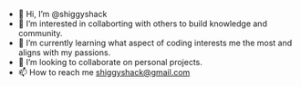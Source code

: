 - 👋 Hi, I’m @shiggyshack
- 👀 I’m interested in collaborting with others to build knowledge and community.
- 🌱 I’m currently learning what aspect of coding interests me the most and aligns with my passions.
- 💞️ I’m looking to collaborate on personal projects.
- 📫 How to reach me shiggyshack@gmail.com

<!---
shiggyshack/shiggyshack is a ✨ special ✨ repository because its `README.md` (this file) appears on your GitHub profile.
You can click the Preview link to take a look at your changes.
--->
